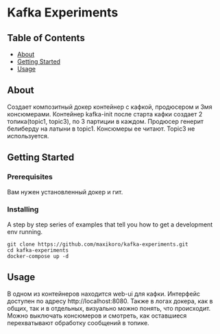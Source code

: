 # Kafka Experiments

## Table of Contents

- [About](#about)
- [Getting Started](#getting_started)
- [Usage](#usage)

## About <a name = "about"></a>

Создает композитный докер контейнер с кафкой, продюсером и 3мя консюмерами. Контейнер kafka-init после старта кафки создает 2 топика(topic1, topic3), по 3 партиции в каждом. Продюсер генерит белиберду на латыни в topic1. Консюмеры ее читают. Topic3 не используется.

## Getting Started <a name = "getting_started"></a>

### Prerequisites

Вам нужен установленный докер и гит.

### Installing

A step by step series of examples that tell you how to get a development env running.

```
git clone https://github.com/maxikoro/kafka-experiments.git
cd kafka-experiments
docker-compose up -d
```

## Usage <a name = "usage"></a>

В одном из контейнеров находится web-ui для кафки. Интерфейс доступен по адресу http://localhost:8080. Также в логах докера, как в общих, так и в отдельных, визуально можно понять, что происходит. Можно выключать консюмеров и смотреть, как оставшиеся перехватывают обработку сообщений в топике.
